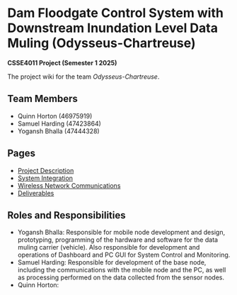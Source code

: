 # Dam Floodgate Control System with Downstream Inundation Level Data Muling (Odysseus-Chartreuse)
**CSSE4011 Project (Semester 1 2025)**

The project wiki for the team *Odysseus-Chartreuse*. 

## Team Members
- Quinn Horton (46975919)
- Samuel Harding (47423864)
- Yogansh Bhalla (47444328)

## Pages
- [Project Description](/pages/description.md)
- [System Integration](/pages/system_integration.md)
- [Wireless Network Communications](/pages/wireless_comms.md)
- [Deliverables](/pages/deliverables.md)

## Roles and Responsibilities
- Yogansh Bhalla: Responsible for mobile node development and design, prototyping, programming of the hardware and software for the data muling carrier (vehicle). Also responsible for development and operations of Dashboard and PC GUI for System Control and Monitoring.
- Samuel Harding: Responsible for development of the base node, including the communications with the mobile node and the PC, as well as processing performed on the data collected from
the sensor nodes.
- Quinn Horton: 
